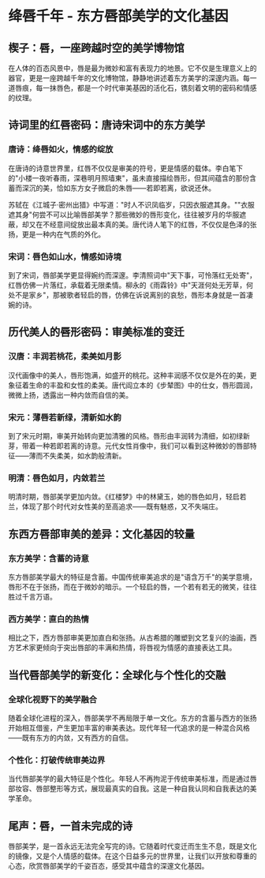 # 绛唇千年 - 东方唇部美学的文化基因

## 楔子：唇，一座跨越时空的美学博物馆

在人体的百态风景中，唇是最为微妙和富有表现力的地景。它不仅是生理意义上的器官，更是一座跨越千年的文化博物馆，静静地讲述着东方美学的深邃内涵。每一道唇痕，每一抹唇色，都是一个时代审美基因的活化石，镌刻着文明的密码和情感的纹理。

## 诗词里的红唇密码：唐诗宋词中的东方美学

### 唐诗：绛唇如火，情感的绽放

在唐诗的诗意世界里，红唇不仅仅是审美的符号，更是情感的载体。李白笔下的"小楼一夜听春雨，深巷明月照墙東"，虽未直接描绘唇形，但其间蕴含的那份含蓄而深沉的美，恰如东方女子微启的朱唇——若即若离，欲说还休。

苏轼在《江城子·密州出猎》中写道："时人不识凤临岁，只因衣服遮其身。""衣服遮其身"何尝不可以比喻唇部美学？那些微妙的唇形变化，往往被岁月的华服遮蔽，却又在不经意间绽放出最本真的美。唐代诗人笔下的红唇，不仅仅是色泽的张扬，更是一种内在气质的外化。

### 宋词：唇色如山水，情感如诗境

到了宋词，唇部美学更显得婉约而深邃。李清照词中"天下事，可怜落红无处寄"，红唇仿佛一片落红，承载着无限柔情。柳永的《雨霖铃》中"天涯何处无芳草，何处不是家乡"，那被歌者轻启的唇，仿佛在诉说离别的哀愁，唇形本身就是一首凄婉的诗。

## 历代美人的唇形密码：审美标准的变迁

### 汉唐：丰润若桃花，柔美如月影

汉代画像中的美人，唇形饱满，如盛开的桃花。这种丰润感不仅仅是外在的美，更象征着生命的丰盈和女性的柔美。唐代阎立本的《步辇图》中的仕女，唇形圆润，微微上扬，透露出一种内敛而自信的美。

### 宋元：薄唇若新绿，清新如水韵

到了宋元时期，审美开始转向更加清雅的风格。唇形由丰润转为清细，如初绿新芽，带着一种若即若离的诗意。元代女性肖像中，我们可以看到这种微妙的唇部特征——薄而不失柔美，如水韵般清新。

### 明清：唇色如月，内敛若兰

明清时期，唇部美学更加内敛。《红楼梦》中的林黛玉，她的唇色如月，轻启若兰，体现了那个时代对女性美的至高追求——既有魅惑，又不失端庄。

## 东西方唇部审美的差异：文化基因的较量

### 东方美学：含蓄的诗意

东方唇部美学最大的特征是含蓄。中国传统审美追求的是"语含万千"的美学意境，唇形不在于张扬，而在于微妙的暗示。一个轻启的唇，一个若有若无的微笑，往往胜过千言万语。

### 西方美学：直白的热情

相比之下，西方唇部审美更加直白和张扬。从古希腊的雕塑到文艺复兴的油画，西方艺术家更倾向于突出唇部的丰满和热情，将唇视为情感的直接表达工具。

## 当代唇部美学的新变化：全球化与个性化的交融

### 全球化视野下的美学融合

随着全球化进程的深入，唇部美学不再局限于单一文化。东方的含蓄与西方的张扬开始相互借鉴，产生更加丰富的审美表达。现代年轻一代追求的是一种混合风格——既有东方的内敛，又有西方的自信。

### 个性化：打破传统审美边界

当代唇部美学的最大特征是个性化。年轻人不再拘泥于传统审美标准，而是通过唇部妆容、唇部整形等方式，展现最真实的自我。这是一种自我认同和自我表达的美学革命。

## 尾声：唇，一首未完成的诗

唇部美学，是一首永远无法完全写完的诗。它随着时代变迁而生生不息，既是文化的镜像，又是个人情感的载体。在这个日益多元的世界里，让我们以开放和尊重的心态，欣赏唇部美学的千姿百态，感受其中蕴含的深邃文化基因。
